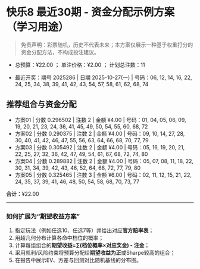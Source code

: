 # 快乐8 最近30期 - 资金分配示例方案（学习用途）

> 免责声明：彩票随机，历史不代表未来；本方案仅展示一种基于权重打分的资金分配方法，不构成投注建议。

- 总预算：¥22.00 ； 单注价格：¥2.00 ； 计划总注数：11

- 最近开奖：期号 2025286 | 日期 2025-10-27(一) | 号码：06, 12, 14, 16, 22, 24, 25, 34, 38, 39, 41, 42, 43, 54, 57, 58, 61, 62, 68, 74


## 推荐组合与资金分配

- 方案01 | 分数 0.296502 | 注数   2 | 金额 ¥4.00 | 号码：01, 04, 05, 06, 09, 19, 20, 21, 23, 24, 36, 41, 45, 49, 50, 54, 55, 60, 68, 72
- 方案02 | 分数 0.290375 | 注数   2 | 金额 ¥4.00 | 号码：09, 10, 14, 27, 28, 30, 40, 41, 42, 46, 47, 55, 56, 63, 64, 66, 68, 70, 77, 79
- 方案03 | 分数 0.305492 | 注数   2 | 金额 ¥4.00 | 号码：05, 16, 19, 20, 21, 22, 25, 27, 32, 36, 42, 47, 49, 54, 61, 67, 68, 72, 74, 80
- 方案04 | 分数 0.289882 | 注数   2 | 金额 ¥4.00 | 号码：05, 07, 08, 11, 18, 22, 30, 31, 34, 39, 42, 43, 46, 52, 64, 68, 72, 77, 79, 80
- 方案05 | 分数 0.325465 | 注数   3 | 金额 ¥6.00 | 号码：02, 11, 12, 15, 21, 22, 24, 35, 37, 39, 41, 46, 48, 50, 54, 58, 68, 70, 73, 77

**合计**：¥22.00


---
### 如何扩展为“期望收益方案”

1) 指定玩法（例如任选10、任选7等）并给出对应**官方赔率表**；
2) 用超几何分布计算各命中档位的概率；
3) 计算每组组合的**期望收益=∑(档位概率×对应奖金) - 注金**；
4) 采用凯利/风险约束将预算分配给**期望收益为正**或Sharpe较高的组合；
5) 在报告中展示EV、方差与回测对比随机基线的分布图。